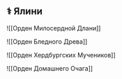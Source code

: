 ## ⚕️ Ялини

![[Орден Милосердной Длани]]

![[Орден Бледного Древа]]

![[Орден Хердбургских Мучеников]]

![[Орден Домашнего Очага]]